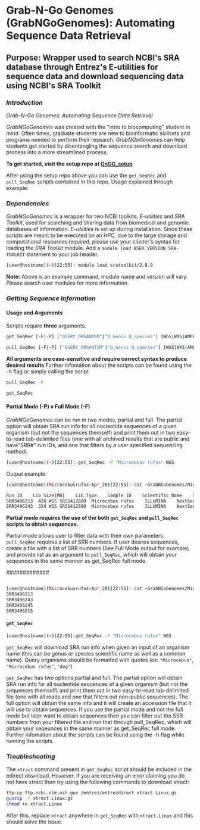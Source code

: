 # Grab-N-Go Genomes (GrabNGoGenomes): Automating Sequence Data Retrieval

## Purpose: Wrapper used to search NCBI's SRA database through Entrez's E-utilities for sequence data and download sequencing data using NCBI's SRA Toolkit 

### _Introduction_
_Grab-N-Go Genomes: Automating Sequence Data Retrieval_ 

_GrabNGoGenomes_ was created with the "intro to biocomputing" student in mind. Often times, graduate students are new to bioinformatic skillsets and programs needed to perform their research. _GrabNGoGenomes_ can help students get started by disentangling the sequence search and download process into a more streamlined process. 

__To get started, visit the setup repo at [GnGG_setup](https://github.com/adc0032/GnGG_setup/blob/master/README.md)__

After using the setup repo above you can use the `get_SeqRec` and `pull_SeqRec` scripts contained in this repo. 
Usage explained through example:

### _Dependencies_

_GrabNGoGenomes_ is a wrapper for two NCBI toolkits, _E-utilities_ and _SRA Toolkit_, used for searching and sharing data from biomedical and genomic databases of information. _E-utilities_ is set up during installation. Since these scripts are meant to be executed on an HPC, due to the large storage and computational resources required, please use your cluster's syntax for loading the _SRA Toolkit_ module. Add a `module load USER_VERSION_SRA-TOOLKIT` statement to your job header.

```bash
[user@hostname](~)[22:55]: module load sratoolkit/2.8.0
```
**Note:** Above is an example command, module name and version will vary. Please search user modules for more information.


### _Getting Sequence Information_
#### Usage and Arguments

Scripts require **three** arguments. 

```bash
get_SeqRec [-F|-P] ["QUERY_ORGANISM"|"Q_Genus Q_species"] [WGS|WXS|AMPLICON|RNA-Seq|RAD-Seq|ChIP-Seq|Hi-C]
```
```bash
pull_SeqRec [-F|-P] ["QUERY_ORGANISM"|"Q_Genus Q_species"] [WGS|WXS|AMPLICON|RNA-Seq|RAD-Seq|ChIP-Seq|Hi-C]
```

**All arguments are case-sensitive and require correct syntax to produce desired results**
Further infomation about the scripts can be found using the -h flag or simply calling the script

```bash
pull_SeqRec -h
```
```bash
get_SeqRec
```

#### Partial Mode (-P) v Full Mode (-F)
_GrabNGoGenomes_ can be run in two modes, partial and full. The partial option will obtain SRA run info for all nucleotide sequences of a given organism (but not the sequences themself) and print them out in two easy-to-read tab-delimited files (one with all archived results that are public and have"SRR#" run IDs, and one that filters by a user specified sequencing method).

```bash
[user@hostname](~)[22:55]: get_SeqRec -P "Microcebus rufus" WGS
```

Output example:

```bash
[user@hostname](Microcebusrufus~Apr_20)[22:55]: cat ~GrabNGoGenomes/Microcebusrufus~Apr_20/Microcebusrufus~full_SRA_info_Apr_20.txt

Run_ID    Lib_Size(MB)    Lib_Type    Sample_ID    Scientific_Name    Sequencing_Platform    Model    Consent        Apr_20
SRR3496213	428	WGS	SRS1412880	Microcebus rufus	ILLUMINA	NextSeq 500	public
SRR3496243	324	WGS	SRS1412880	Microcebus rufus	ILLUMINA	NextSeq 500	public
```

**Partial mode requires the use of the both `get_SeqRec` and `pull_SeqRec` scripts to obtain sequences.** 

Partial mode allows user to filter data with their own parameters. `pull_SeqRec` requires a list of SRR numbers. If user desires sequences, create a file with a list of SRR numbers (See Full Mode output for example) and provide list as an argument to `pull_SeqRec`, which will obtain your seqeunces in the same manner as get_SeqRec full mode.

#############
```bash

```

```bash
[user@hostname](Microcebusrufus~Apr_20)[22:55]: cat ~GrabNGoGenomes/Microcebusrufus~Apr_20/Microcebusrufus~run_accession_Apr_20.txt
SRR3496213
SRR3496243
SRR3496245
SRR3496215

```

####  `get_SeqRec`



```bash
[user@hostname](~)[22:55]:get_SeqRec -F "Microcebus rufus" WGS
```

`get_SeqRec` will download SRA run info when given an input of an organism name (this can be genus or species scientific name as well as a common name). Query organisms should be formatted with quotes (ex: `"Microcebus"`, `"Microcebus rufus"`, `"dog"`)

`get_SeqRec` has two options;partial and full. The partial option will obtain SRA run info for all nucleotide sequences of a given organism (but not the sequences themself) and print them out in two easy-to-read tab-delimited file (one with all reads and one that filters out non-public sequences). The full option will obtain the same info and it will create an accession file that it will use to obtain sequences. If you use the partial mode and not the full mode but later want to obtain sequences then you can filter out the SSR numbers from your filtered file and run that through pull_SeqRec, which will obtain your seqeunces in the same manner as get_SeqRec full mode. Further infomation about the scripts can be found using the -h flag while running the scripts.

### _Troubleshooting_
The `xtract` command present in `get_SeqRec` script should be included in the edirect download. However, if you are receiving an error claiming you do not have xtract then try using the following commands to download xtract:

``` bash
ftp-cp ftp.ncbi.nlm.nih.gov /entrez/entrezdirect xtract.Linux.gz
gunzip -f xtract.Linux.gz
chmod +x xtract.Linux
```
After this, replace `xtract` anywhere in `get_SeqRec` with `xtract.Linux` and this should solve the issue.
